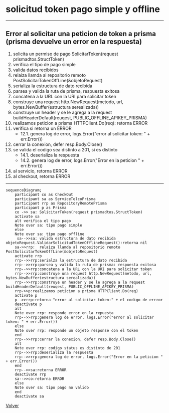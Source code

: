 # solicitud token pago simple y offline

***
## Error al solicitar una peticion de token a prisma (prisma devuelve un error en la respuesta)
1. solicita un permiso de pago SolicitarToken(request prismadtos.StructToken)
2. verifica el tipo de pago simple
3. valida datos recibidos
5. relaiza llamda al repositorio remoto PostSolicitarTokenOffLine(&objetoRequest)
6. serializa la estructura de dato recibida
7. parsea y valida la ruta de prisma, respuesta exitosa
8. concatena a la URL con la URI para solicitar token
9. construye una request http.NewRequest(metodo, url, bytes.NewBuffer(estructura serealizada))
10. construye un header y se le agrega a la request buildHeaderDefault(reuqest, PUBLIC_OFFLINE_APIKEY_PRISMA)
11. realizamos peticion a prisma HTTPClient.Do(req): retorna ERROR
12. verifica si retorna un ERROR
    - 12.1. genera log de error, logs.Error("error al solicitar token: " + err.Error())
13. cerrar la conexion, defer resp.Body.Close()
14. se valida el codigo sea distinto a 201, si es distinto
    - 14.1. deserializa la respuesta 
    - 14.2. genera log de error, logs.Error("Error en la peticion " + err.Error())
15. al servicio, retorna ERROR 
16. al checkout, retorna ERROR 
***


```mermaid
sequenceDiagram;
    participant co as CheckOut
    participant sa as ServiceTelcoPrisma
    participant rrp as RepositoryRemotePrisma
    participant p as Prisma
    co ->> sa: SolicitarToken(request prismadtos.StructToken)
    activate sa
    alt verifica el tipo pago
    Note over sa: tipo pago simple
    else
    Note over sa: tipo pago offline
     sa-->>sa: valida estructura de dato recibida objetoRequest.ValidarSolicitudTokenOfflineRequest():retorna nil
    sa->>rrp:  relaiza llamda al repositorio remoto PostSolicitarTokenOffLine(&objetoRequest)
    activate rrp
    rrp-->>rrp:serialza la estructura de dato recibida
    rrp-->>rrp:parsea y valida la ruta de prisma: respuesta exitosa
    rrp-->>rrp:concatena a la URL con la URI para solicitar token
    rrp-->>rrp:construye una request http.NewRequest(metodo, url, bytes.NewBuffer(estructura serealizada))
    rrp-->>rrp:construye un header y se le agrega a la request buildHeaderDefault(reuqest, PUBLIC_OFFLINE_APIKEY_PRISMA)
    rrp->>p:realizamos peticion a prisma HTTPClient.Do(req)
    activate p
    p-->>rrp:retorna "error al solicitar token:" + el codigo de errror
    deactivate p
    alt
    Note over rrp: responde error en la repuesta
    rrp-->>rrp:genera log de error, logs.Error("error al solicitar token: " + err.Error())
    else
    Note over rrp: responde un objeto response con el token
    end 
    rrp-->>rrp:cerrar la conexion, defer resp.Body.Close()
    alt
    Note over rrp: codigo status es distinto de 201
    rrp-->>rrp:deserializa la respuesta 
    rrp-->>rrp:genera log de error, logs.Error("Error en la peticion " + err.Error())
    end
    rrp-->>sa:retorna ERROR 
    deactivate rrp
    sa-->>co:retorna ERROR 
    else
    Note over sa: tipo pago no valido
    end
    deactivate sa
```
[Volver][URL-Volver]

[URL-Volver]: https://github.com/Corrientes-Telecomunicaciones/api_go_pasarela/blob/development/document/prisma/solicitudtoken/00-solicitud_permiso_de_pago.md